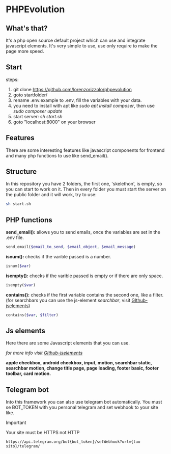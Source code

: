 # PHPEvolution
## What's that?
It's a php open source default project which can use and integrate javascript elements.
It's very simple to use, use only require to make the page more speed. 

## Start
steps:
1. git clone https://github.com/lorenzorizzolo/phpevolution
2. goto startfolder/
3. rename .env.example to .env, fill the variables with your data. 
4. you need to install with apt like *sudo apt install composer*, then use *sudo composer update*
5. start server: *sh start.sh*
6. goto "localhost:8000" on your browser

## Features
There are some interesting features like javascript components for frontend and many php functions to use like send_email().

## Structure
In this repository you have 2 folders, the first one, 'skelethon', is empty, so you can start to work on it. 
Then in every folder you must start the server on the public folder and it will work, try to use:
```bash
sh start.sh
```

## PHP functions
**send_email():** allows you to send emails, once the variables are set in the .env file.
```php
send_email($email_to_send, $email_object, $email_message)
```

**isnum():** checks if the varible passed is a number.
```php
isnum($var)
```

**isempty():** checks if the varible passed is empty or if there are only space.
```php
isempty($var)
```

**contains():** checks if the first variable contains the second one, like a filter. (for searchbars you can use the js-element *searchbar*, visit [GIthub-jselements](https://github.com/lorenzorizzolo/js-elements))
```php
contains($var, $filter)
```

## Js elements
Here there are some Javascript elements that you can use.

*for more info visit [GIthub-jselements](https://github.com/lorenzorizzolo/js-elements)*

**apple checkbox, android checkbox, input, motion, searchbar static, searchbar motion, change title page, page loading, footer basic, footer toolbar, card motion.**


## Telegram bot
Into this framework you can also use telegram bot automatically.
You must se BOT_TOKEN with you personal telegram and set webhook to your site like.

>[!IMPORTANT]
>
>Your site must be HTTPS not HTTP

```
https://api.telegram.org/bot{bot_token}/setWebhook?url={tuo sito}/telegram/
```
